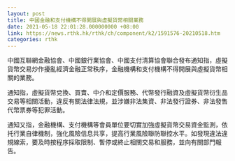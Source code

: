 ```yaml
---
layout: post
title: 中國金融和支付機構不得開展與虛擬貨幣相關業務
date: 2021-05-18 22:01:28.000000000 +08:00
link: https://news.rthk.hk/rthk/ch/component/k2/1591576-20210518.htm
categories: rthk
---
```


中國互聯網金融協會、中國銀行業協會、中國支付清算協會聯合發布通知指，虛擬貨幣交易炒作擾亂經濟金融正常秩序，金融機構和支付機構不得開展與虛擬貨幣相關的業務。

通知指，虛擬貨幣兌換、買賣、中介和定價服務、代幣發行融資及虛擬貨幣衍生品交易等相關活動，違反有關法律法規，並涉嫌非法集資、非法發行證券、非法發售代幣票券等犯罪活動。

通知又指，金融機構、支付機構等會員單位要切實加強虛擬貨幣交易資金監測，依托行業自律機制，強化風險信息共享，提高行業風險聯防聯控水平。如發現違法違規線索，要及時按程序採取限制、暫停或終止相關交易和服務，並向有關部門報告。
